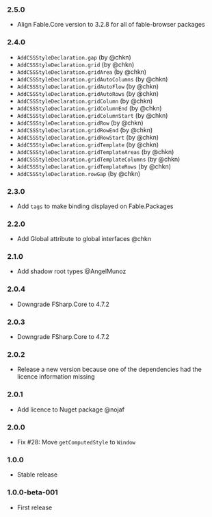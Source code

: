 ### 2.5.0

- Align Fable.Core version to 3.2.8 for all of fable-browser packages

### 2.4.0

- `AddCSSStyleDeclaration.gap` (by @chkn)
- `AddCSSStyleDeclaration.grid` (by @chkn)
- `AddCSSStyleDeclaration.gridArea` (by @chkn)
- `AddCSSStyleDeclaration.gridAutoColumns` (by @chkn)
- `AddCSSStyleDeclaration.gridAutoFlow` (by @chkn)
- `AddCSSStyleDeclaration.gridAutoRows` (by @chkn)
- `AddCSSStyleDeclaration.gridColumn` (by @chkn)
- `AddCSSStyleDeclaration.gridColumnEnd` (by @chkn)
- `AddCSSStyleDeclaration.gridColumnStart` (by @chkn)
- `AddCSSStyleDeclaration.gridRow` (by @chkn)
- `AddCSSStyleDeclaration.gridRowEnd` (by @chkn)
- `AddCSSStyleDeclaration.gridRowStart` (by @chkn)
- `AddCSSStyleDeclaration.gridTemplate` (by @chkn)
- `AddCSSStyleDeclaration.gridTemplateAreas` (by @chkn)
- `AddCSSStyleDeclaration.gridTemplateColumns` (by @chkn)
- `AddCSSStyleDeclaration.gridTemplateRows` (by @chkn)
- `AddCSSStyleDeclaration.rowGap` (by @chkn)

### 2.3.0 

* Add `tags` to make binding displayed on Fable.Packages

### 2.2.0

* Add Global attribute to global interfaces @chkn

### 2.1.0

* Add shadow root types @AngelMunoz

### 2.0.4

* Downgrade FSharp.Core to 4.7.2

### 2.0.3

* Downgrade FSharp.Core to 4.7.2

### 2.0.2

* Release a new version because one of the dependencies had the licence information missing

### 2.0.1

* Add licence to Nuget package @nojaf

### 2.0.0

* Fix #28: Move `getComputedStyle` to `Window`

### 1.0.0

* Stable release

### 1.0.0-beta-001

* First release
